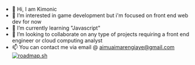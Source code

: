 - 👋 Hi, I am Kimonic
- 👀 I’m interested in game development but i'm focused on front end web dev for now
- 🌱 I’m currently learning "Javascript"
- 💞️ I’m looking to collaborate on any type of projects requiring a front end engineer or cloud computing analyst
- 📫 You can contact me via email @ aimuaimarengiaye@gmail.com
[![roadmap.sh](https://api.roadmap.sh/v1-badge/tall/64bd68278b7b0932738001fc?variant=dark)](https://roadmap.sh)

<!---
Kimonic99/Kimonic99 is a ✨ special ✨ repository because its `README.md` (this file) appears on your GitHub profile.
You can click the Preview link to take a look at your changes.
--->
